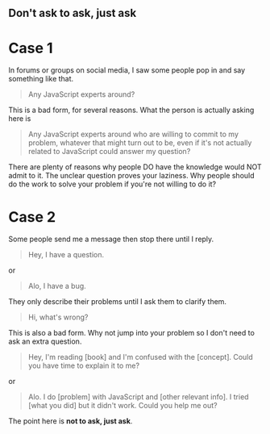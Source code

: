 ## Don't ask to ask, just ask

# Case 1

In forums or groups on social media, I saw some people pop in and say something like that.

> Any JavaScript experts around?

This is a bad form, for several reasons. What the person is actually asking here is

> Any JavaScript experts around who are willing to commit to my problem, whatever that might turn out to be, even if it's not actually related to JavaScript could answer my question?

There are plenty of reasons why people DO have the knowledge would NOT admit to it. The unclear question proves your laziness. Why people should do the work to solve your problem if you're not willing to do it?

# Case 2

Some people send me a message then stop there until I reply.

> Hey, I have a question.

or

> Alo, I have a bug.

They only describe their problems until I ask them to clarify them.

> Hi, what's wrong?

This is also a bad form. Why not jump into your problem so I don't need to ask an extra question.

> Hey, I'm reading [book] and I'm confused with the [concept]. Could you have time to explain it to me?

or

> Alo. I do [problem] with JavaScript and [other relevant info]. I tried [what you did] but it didn't work. Could you help me out?

The point here is **not to ask, just ask**.



